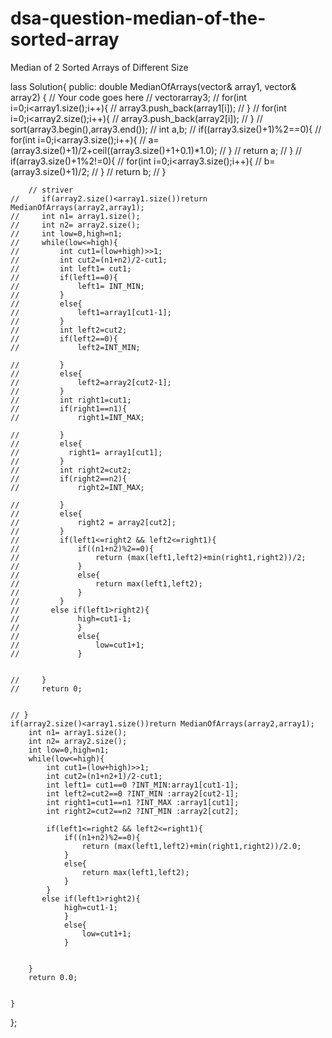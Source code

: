 # dsa-question-median-of-the-sorted-array

Median of 2 Sorted Arrays of Different Size

lass Solution{
    public:
    double MedianOfArrays(vector<int>& array1, vector<int>& array2)
    {
        // Your code goes here
        // vector<int>array3;
        // for(int i=0;i<array1.size();i++){
        //     array3.push_back(array1[i]);
        // }
        // for(int i=0;i<array2.size();i++){
        //     array3.push_back(array2[i]);
        // }
        // sort(array3.begin(),array3.end());
        // int a,b;
        // if((array3.size()+1)%2==0){
        //     for(int i=0;i<array3.size();i++){
        //         a= (array3.size()+1)/2+ceil((array3.size()+1+0.1)*1.0);
        //     }
        //     return a;
        // }
        // if(array3.size()+1%2!=0){
        //     for(int i=0;i<array3.size();i++){
        //         b= (array3.size()+1)/2;
        //     }
        //     return b;
        // }
        
        
        // striver
    //     if(array2.size()<array1.size())return MedianOfArrays(array2,array1);
    //     int n1= array1.size();
    //     int n2= array2.size();
    //     int low=0,high=n1;
    //     while(low<=high){
    //         int cut1=(low+high)>>1;
    //         int cut2=(n1+n2)/2-cut1;
    //         int left1= cut1;
    //         if(left1==0){
    //             left1= INT_MIN;
    //         }
    //         else{
    //             left1=array1[cut1-1];
    //         }
    //         int left2=cut2;
    //         if(left2==0){
    //             left2=INT_MIN;
                
    //         }
    //         else{
    //             left2=array2[cut2-1];
    //         }
    //         int right1=cut1;
    //         if(right1==n1){
    //             right1=INT_MAX;
                
    //         }
    //         else{
    //           right1= array1[cut1];
    //         }
    //         int right2=cut2;
    //         if(right2==n2){
    //             right2=INT_MAX;
                
    //         }
    //         else{
    //             right2 = array2[cut2];
    //         }
    //         if(left1<=right2 && left2<=right1){
    //             if((n1+n2)%2==0){
    //                 return (max(left1,left2)+min(right1,right2))/2;
    //             }
    //             else{
    //                 return max(left1,left2);
    //             }
    //         }
    //       else if(left1>right2){
    //             high=cut1-1;  
    //             }
    //             else{
    //                 low=cut1+1;
    //             }
                
            
    //     }
    //     return 0;
        
    
    // }
    if(array2.size()<array1.size())return MedianOfArrays(array2,array1);
        int n1= array1.size();
        int n2= array2.size();
        int low=0,high=n1;
        while(low<=high){
            int cut1=(low+high)>>1;
            int cut2=(n1+n2+1)/2-cut1;
            int left1= cut1==0 ?INT_MIN:array1[cut1-1];
            int left2=cut2==0 ?INT_MIN :array2[cut2-1];
            int right1=cut1==n1 ?INT_MAX :array1[cut1];
            int right2=cut2==n2 ?INT_MIN :array2[cut2];
           
            if(left1<=right2 && left2<=right1){
                if((n1+n2)%2==0){
                    return (max(left1,left2)+min(right1,right2))/2.0;
                }
                else{
                    return max(left1,left2);
                }
            }
           else if(left1>right2){
                high=cut1-1;  
                }
                else{
                    low=cut1+1;
                }
                
            
        }
        return 0.0;
        
    
    }
};

